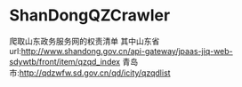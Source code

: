 # ShanDongQZCrawler
爬取山东政务服务网的权责清单
其中山东省url:http://www.shandong.gov.cn/api-gateway/jpaas-jiq-web-sdywtb/front/item/qzqd_index
青岛市:http://qdzwfw.sd.gov.cn/qd/icity/qzqdlist
